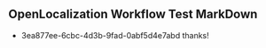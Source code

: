 ## OpenLocalization Workflow Test MarkDown
* 3ea877ee-6cbc-4d3b-9fad-0abf5d4e7abd thanks!

<!--HONumber=Aug16_HO4-->


